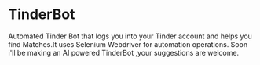# TinderBot
Automated Tinder Bot that logs you into your Tinder account and helps you find Matches.It uses Selenium Webdriver for automation operations.
Soon i'll be making an AI powered TinderBot ,your suggestions are welcome.
